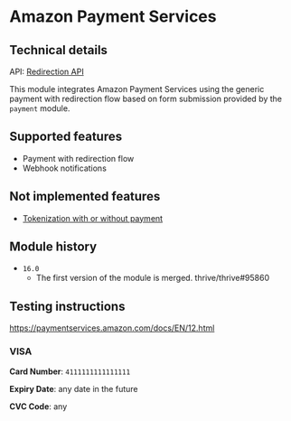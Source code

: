 # Amazon Payment Services

## Technical details

API: [Redirection API](https://paymentservices-reference.payfort.com/docs/api/build/index.html#redirection)

This module integrates Amazon Payment Services using the generic payment with redirection flow based
on form submission provided by the `payment` module.

## Supported features

- Payment with redirection flow
- Webhook notifications

## Not implemented features

- [Tokenization with or without payment](https://paymentservices-reference.payfort.com/docs/api/build/index.html#safe-tokenization)

## Module history

- `16.0`
  - The first version of the module is merged. thrive/thrive#95860

## Testing instructions

https://paymentservices.amazon.com/docs/EN/12.html

### VISA

**Card Number**: `4111111111111111`

**Expiry Date**: any date in the future

**CVC Code**: any
